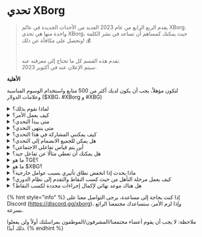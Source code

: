 # تحدي XBorg

> يقدم الربع الرابع من عام 2023 العديد من الأحداث الجديدة في عالم XBorg. واحدة منها هي تحدي XBorg، حيث يمكنك كمساهم أن تساعد في نشر الكلمة وتحصل على مكافأة عن ذلك! 💰
>
> \
> تقدم هذه القسم كل ما تحتاج إلى معرفته عنه. \
> سيتم الإعلان عنه في أكتوبر 2023.



**الأهلية**

لتكون مؤهلاً، يجب أن يكون لديك أكثر من 500 متابع واستخدام الوسوم المناسبة وعلامات الدولار ($XBG، #XBorg و #XBG)

<details>

<summary>لماذا نقوم بذلك؟</summary>

هدفنا هو زيادة الوعي حول XBorg مع عرض مجتمعنا المذهل ومنتجاتنا ورمزنا. تنظيم مسابقة هو الطريقة التي اخترناها لتعزيز تجربة ممتعة وتعاونية.

</details>

<details>

<summary>كيف يعمل الأمر؟</summary>

شارك بشكل واسع مع الالتزام بـ [القواعد](rules.md) واتباع أفضل الممارسات (رابط إلى أفضل الممارسات). ستتراكم لديك نقاط بناءً على تأثير مشاركتك، وكلما نجحت في ذلك بمهارة أكبر، زادت المكافآت التي يمكن لك ولفريقك الحصول عليها.

</details>

<details>

<summary>متى يبدأ التحدي؟</summary>

الأول من أكتوبر 2023.

</details>

<details>

<summary>متى ينتهي التحدي؟</summary>

سينتهي التحدي بعد أسبوعين من حدث توليد الرمز (TGE)، وسيتم الإعلان عن التاريخ المحدد لاحقًا.

</details>

<details>

<summary>كيف يمكنني المشاركة في هذا التحدي؟</summary>

بمجرد تحقيق متطلبات وجود أكثر من 500 متابع على تويتر، سيتم تعيين نقاط بناءً على تصنيفك اليومي كمؤثر XBorg على LunarCrush. تذكر أن تضمن وجود #XBorg أو $XBG أو #XBG في تغريداتك للتعرف عليها بشكل دقيق.

</details>

<details>

<summary>هل يمكن للجميع الانضمام إلى التحدي؟</summary>

التحدي مفتوح للجميع، ولكن ستتم إحتساب نقاطك فقط إذا كان لديك على الأقل 500 متابع على تويتر.

</details>

<details>

<summary>أين يتم قياس تفاعلي الاجتماعي؟</summary>

يقوم LunarCrush بجمع البيانات مباشرة من تويتر، مما يتيح لنا استخراج وتحليل هذه المعلومات. وبالتالي، نركز حصريًا على قياس تفاعلك على تويتر. يرجى ملاحظة أن التفاعلات على منصات التواصل الاجتماعي الأخرى لا تؤخذ في الاعتبار. لمزيد من المعلومات، قم بزيارة [https://lunarcrush.com/faq.](https://lunarcrush.com/faq.)

</details>

<details>

<summary>هل يمكنك أن تعطي مثالًا عن تفاعل جيد؟</summary>

ينطوي التفاعل الفعال على إنشاء محتوى جذاب باستخدام الوسوم وعلامات الدولار والرموز التعبيرية. لمزيد من التوجيه، يمكنك الاطلاع على دليلنا الشامل لأفضل الممارسات: {LINK}

</details>

<details>

<summary>ما هو TGE؟</summary>

تعني TGE "حدث توليد الرمز"، وهو مصطلح يستخدم بشكل أساسي في قطاعات التكنولوجيا اللامركزية والعملات المشفرة.

**ماذا يحدث خلال TGE؟**

ينطوي TGE على إنشاء وتوزيع عملة مشفرة أو رمز جديد للمشاركين المبكرين، عادةً لجمع الأموال لمشروع جديد. ينطوي هذا العملية على تخصيص عدد محدد من الرموز للداعمين أو المستثمرين الأوائل من قبل الشركة أو المنظمة المصدرة.

**كيف يختلف TGE عن ICO؟**

بينما كلا ال TGE و ICO (العروض الأولية للعملة) هما طرق لجمع الأموال باستخدام الرموز، يتم استخدام المصطلحين بشكل متبادل في بعض الأحيان. ومع ذلك، يفضل الخبراء في الصناعة استخدام "TGE" لأنه يسلط الضوء على إنشاء وتوزيع الرموز، بدلاً من جانب "العرض" أو جانب البيع.

</details>

<details>

<summary>ما هو $XBG؟</summary>

[$XBG](../../06-or-token/xbg.md) هو رمز رقمي مرتبط بمشروع XBorg.

</details>

<details>

<summary>ماذا يحدث إذا انخفض نطاق تأثيري بسبب عوامل خارجية؟</summary>

إذا لم تحافظ على التفاعل أو زادته، سينخفض تصنيفك كمؤثر وبالتالي ستحصل على نقاط يومية أقل. ومع ذلك، لن تفقد النقاط التي حصلت عليها بالفعل.

</details>

<details>

<summary>كيف يعمل مرحلة التأهل من حيث كسب النقاط والتقدم إلى نظام الدوري؟</summary>

خلال مراحل التأهل، يجمع المشاركون نقاطًا يومية ويتقدمون في ترتيب القائمة الرئيسية. سنحتفظ بنسخة نهائية من الترتيب من كل مرحلة تأهل 1 ومرحلة تأهل 2. بعد ذلك، وبناءً على إجمالي عدد المشاركين ونجاح الأهداف الجماعية، ستتاح فرص في مختلف الدوريات. ثم سيتلقى أفضل الأداء من كل مرحلة تأهل دعوات للانضمام إلى الدوري الأنسب بناءً على مستوى مهارتهم.

من خلال هذه الدوريات، ستبدأ الموسم الافتتاحي، ومعها تكون المكافآت التي لا يمكن تجاهلها. وهذا يعتبر بداية حقيقية للعبة. بالإضافة إلى المكافآت الكبيرة، يجب أن يكون التأهل هدفًا أساسيًا للعديد من الأشخاص طوال مراحل التأهل.

</details>

<details>

<summary>هل هناك موعد نهائي لإكمال إجراءات محددة لكسب النقاط؟</summary>

نعم، هناك مواعيد نهائية لكسب النقاط بناءً على مراحل اللعبة. هناك مرحلتان للتأهل، تليها إطلاق [الدوريات](scoring/leagues.md). خلال كل مرحلة، يكون لدى المشاركين حتى نهاية المرحلة لتجميع أقصى عدد من النقاط وتأمين موقعهم على [لوحة القائمة الرئيسية](scoring/leaderboard.md). بمجرد إطلاق الدوريات، تعمل اللعبة على أساس موسمي.

بالإضافة إلى ذلك، يتم كسب النقاط يوميًا، ويتم استخراج البيانات من [واجهة برمجة التطبيقات لوناركرش](scoring/lunarcrush.md) كل مساء قبل منتصف الليل (توقيت عالمي منسق) لحساب النقاط. نظرًا للمسؤولية التقنية، قد يستغرق استخراج بعض البيانات ما يصل إلى 48 ساعة ليتم عرضها على [لوحة القائمة الرئيسية](scoring/leaderboard.md).

</details>

{% hint style="info" %}
إذا كنت بحاجة إلى مساعدة، يرجى التواصل معنا على Discord (https://discord.gg/xborg)، وإذا لزم الأمر، ستساعدك مجتمعنا الرائع بسرعة.

ملاحظة: لا يجب أن يقوم أعضاء مجتمعنا/المشرفون/الموظفون بمراسلتك أولاً ولن يفعلوا ذلك أبدًا.
{% endhint %}